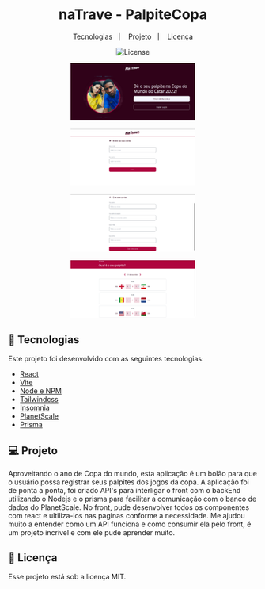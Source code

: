 <h1 align="center">naTrave - PalpiteCopa </h1>

<p align="center">
  <a href="#-tecnologias">Tecnologias</a>&nbsp;&nbsp;&nbsp;|&nbsp;&nbsp;&nbsp;
  <a href="#-projeto">Projeto</a>&nbsp;&nbsp;&nbsp;|&nbsp;&nbsp;&nbsp;
  <a href="#memo-licença">Licença</a>
</p>
<p align="center">
  <img alt="License" src="https://img.shields.io/static/v1?label=license&message=MIT&color=49AA26&labelColor=000000">
</p>

<div align="center">
<p>
  <img alt="home" src=".github/home.png" width="50%">
</p>

<p>
  <img alt="login" src=".github/login.png" width="50%">
</p>

<p>
  <img alt="register" src=".github/register.png" width="50%">
</p>

<p>
  <img alt="palpite" src=".github/palpite.png" width="50%">
</p>

</div>

## 🚀 Tecnologias
Este projeto foi desenvolvido com as seguintes tecnologias:


- [React](https://reactjs.org/)
- [Vite](https://vitejs.dev/)
- [Node e NPM](https://nodejs.org/)
- [Tailwindcss](https://tailwindcss.com/)
- [Insomnia](https://insomnia.rest/)
- [PlanetScale](https://planetscale.com/)
- [Prisma](https://www.prisma.io/)

## 💻 Projeto

Aproveitando o ano de Copa do mundo, esta aplicação é um bolão para que o usuário possa registrar seus palpites dos jogos da copa. A aplicação foi de ponta a ponta, foi criado API's para interligar o front com o backEnd utilizando o Nodejs
e o prisma para facilitar a comunicação com o banco de dados do PlanetScale. No front, pude desenvolver todos os componentes com react e ultiliza-los nas paginas conforme a necessidade.
Me ajudou muito a entender como um API funciona e como consumir ela pelo front, é um projeto incrível e com ele pude aprender muito.



## :memo: Licença

Esse projeto está sob a licença MIT.
